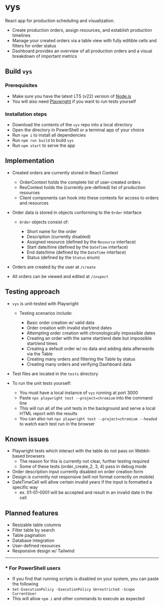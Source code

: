 # vys
React app for production scheduling and visualization.

- Create production orders, assign resources, and establish production timelines
- Manage your created orders via a table view with fully editible cells and filters for order status
- Dashboard provides an overview of all production orders and a visual breakdown of important metrics

## Build `vys`
### Prerequisites
- Make sure you have the latest LTS (v22) version of [Node.js](https://nodejs.org/en/download)
- You will also need [Playwright](https://playwright.dev/docs/intro) if you want to run tests yourself

### Installation steps
- Download the contents of the `vys` repo into a local directory
- Open the directory in PowerShell or a terminal app of your choice
- Run `npm i` to install all dependencies
- Run `npm run build` to build `vys`
- Run `npm start` to serve the app

## Implementation
- Created orders are currently stored in React Context

    - OrderContext holds the complete list of user-created orders
    - ResContext holds the (currently pre-defined) list of production resources
    - Client components can hook into these contexts for access to orders and resources

- Order data is stored in objects conforming to the `Order` interface

    - `Order` objects consist of:

        - Short name for the order
        - Description (currently disabled)
        - Assigned resource (defined by the `Resource` interface)
        - Start date/time (defined by the `DateTime` interface)
        - End date/time (defined by the `DateTime` interface)
        - Status (defined by the `Status` enum)

- Orders are created by the user at `/create`
- All orders can be viewed and edited at `/inspect`

## Testing approach
- `vys` is unit-tested with Playwright

    - Testing scenarios include:

        - Basic order creation w/ valid data
        - Order creation with invalid start/end dates
        - Attempting order creation with chronologically impossible dates
        - Creating an order with the same start/end date but impossible start/end times
        - Creating a default order w/ no data and adding data afterwards via the Table
        - Creating many orders and filtering the Table by status
        - Creating many orders and verifying Dashboard data

- Test files are located in the `tests` directory
- To run the unit tests yourself:

    - You must have a local instance of `vys` running at port 3000
    - Paste `npx playwright test --project=chromium` into the command line
    - This will run all of the unit tests in the background and serve a local HTML report with the results
    - You can also run `npx playwright test --project=chromium --headed` to watch each test run in the browser

## Known issues
- Playwright tests which interact with the table do not pass on Webkit-based browsers
    - The reason for this is currently not clear, further testing required
    - Some of these tests (order_create_2, 3, 4) pass in debug mode
- Order description input currently disabled on order creation form
- Design is currently not responsive (will not format correctly on mobile)
- DateTimeCell will allow certain invalid years if the input is formatted a specific way
    - ex. 01-01-0001 will be accepted and result in an invalid date in the cell

## Planned features
- Resizable table columns
- Filter table by search
- Table pagination
- Database integration
- User-defined resources
- Responsive design w/ Tailwind

___

### * For PowerShell users
- If you find that running scripts is disabled on your system, you can paste the following
- `Set-ExecutionPolicy -ExecutionPolicy Unrestricted -Scope CurrentUser`
- This will allow `npm i` and other commands to execute as expected
